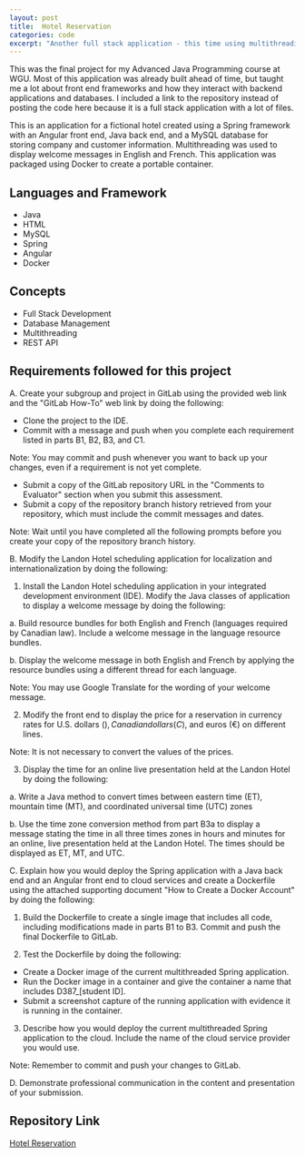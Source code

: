 ```yaml
---
layout: post
title:  Hotel Reservation
categories: code
excerpt: "Another full stack application - this time using multithreading" 
---
```

This was the final project for my Advanced Java Programming course at WGU. Most of this application was already built ahead of time, but taught me a lot about front end frameworks and how they interact with backend applications and databases. I included a link to the repository instead of posting the code here because it is a full stack application with a lot of files. 

This is an application for a fictional hotel created using a Spring framework with an Angular front end, Java back end, and a MySQL database for storing company and customer information. Multithreading was used to display welcome messages in English and French. This application was packaged using Docker to create a portable container.

<h2>Languages and Framework</h2>

- Java
- HTML
- MySQL
- Spring
- Angular
- Docker

<h2>Concepts</h2>

- Full Stack Development
- Database Management
- Multithreading
- REST API

<h2>Requirements followed for this project</h2>

A.  Create your subgroup and project in GitLab using the provided web link and the "GitLab How-To" web link by doing the following:

  - Clone the project to the IDE.
  - Commit with a message and push when you complete each requirement listed in parts B1, B2, B3, and C1.


Note: You may commit and push whenever you want to back up your changes, even if a requirement is not yet complete.

  - Submit a copy of the GitLab repository URL in the "Comments to Evaluator" section when you submit this assessment.
  - Submit a copy of the repository branch history retrieved from your repository, which must include the commit messages and dates.

Note: Wait until you have completed all the following prompts before you create your copy of the repository branch history.

B.  Modify the Landon Hotel scheduling application for localization and internationalization by doing the following:

  1.   Install the Landon Hotel scheduling application in your integrated development environment (IDE). Modify the Java classes of application to display a welcome message by doing the   following:

   a.  Build resource bundles for both English and French (languages required by Canadian law). Include a welcome message in the language resource bundles.
   
   b.  Display the welcome message in both English and French by applying the resource bundles using a different thread for each language.

Note: You may use Google Translate for the wording of your welcome message.

  2.  Modify the front end to display the price for a reservation in currency rates for U.S. dollars ($), Canadian dollars (C$), and euros (€) on different lines.

Note: It is not necessary to convert the values of the prices.

  3.  Display the time for an online live presentation held at the Landon Hotel by doing the following:

   a.  Write a Java method to convert times between eastern time (ET), mountain time (MT), and coordinated universal time (UTC) zones
   
   b.  Use the time zone conversion method from part B3a to display a message stating the time in all three times zones in hours and minutes for an online, live presentation held at the     Landon Hotel. The times should be displayed as ET, MT, and UTC.

C.  Explain how you would deploy the Spring application with a Java back end and an Angular front end to cloud services and create a Dockerfile using the attached supporting document "How to Create a Docker Account" by doing the following:

  1.  Build the Dockerfile to create a single image that includes all code, including modifications made in parts B1 to B3. Commit and push the final Dockerfile to GitLab.

  2.  Test the Dockerfile by doing the following:

   - Create a Docker image of the current multithreaded Spring application.
   - Run the Docker image in a container and give the container a name that includes D387_[student ID].
   - Submit a screenshot capture of the running application with evidence it is running in the container.

  3.  Describe how you would deploy the current multithreaded Spring application to the cloud. Include the name of the cloud service provider you would use.

Note: Remember to commit and push your changes to GitLab.

D.  Demonstrate professional communication in the content and presentation of your submission.

<h2>Repository Link</h2>

<a href="https://github.com/tlkroll/HotelReservation">Hotel Reservation</a>